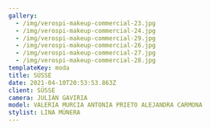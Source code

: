 ```yaml
---
gallery:
  - /img/verospi-makeup-commercial-23.jpg
  - /img/verospi-makeup-commercial-24.jpg
  - /img/verospi-makeup-commercial-29.jpg
  - /img/verospi-makeup-commercial-26.jpg
  - /img/verospi-makeup-commercial-27.jpg
  - /img/verospi-makeup-commercial-28.jpg
templateKey: moda
title: SÜSSE
date: 2021-04-10T20:53:53.863Z
client: SÜSSE
camera: JULIÁN GAVIRIA
model: VALERIA MURCIA ANTONIA PRIETO ALEJANDRA CARMONA
stylist: LINA MÚNERA
---
```

